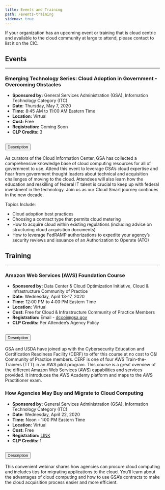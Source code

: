 ```yaml
---
title: Events and Training
path: /events-training
sidenav: true
---
```


<div class="usa-alert usa-alert--info usa-alert--slim">
    <div class="usa-alert__body">
        <p class="usa-alert__text">If your organization has an upcoming event or training that is cloud centric and available to the cloud community at large to attend, please contact to list it on the CIC.</p>
    </div>
</div>
<a id="Events"></a>

## Events
---
### Emerging Technology Series: Cloud Adoption in Government - Overcoming Obstacles
- **Sponsored by:** General Services Administration (GSA), Information Technology Category (ITC)
- **Date:** Thursday, May 7, 2020
- **Time:** 8:45 AM to 11:00 AM Eastern Time
- **Location:** Virtual 
- **Cost:** Free
- **Registration:** Coming Soon
- **CLP Credits:** 3

<div class="usa-accordion usa-accordion--bordered">
    <!-- Use the accurate heading level to maintain the document outline -->
    <h2 class="usa-accordion__heading">
        <button class="usa-accordion__button" aria-expanded="false" aria-controls="event-1">Description</button>
    </h2>
    <div id="event-1" class="usa-accordion__content usa-prose">

As curators of the Cloud Information Center, GSA has collected a comprehensive knowledge base of cloud computing resources for all of government to use. Attend this event to leverage GSA’s cloud expertise and hear from government thought leaders about technical and acquisition challenges of moving to the cloud. Attendees will also learn how the education and reskilling of federal IT talent is crucial to keep up with federal investment in the technology. Join us as our Cloud Smart journey continues in the new decade. 

Topics Include:
- Cloud adoption best practices 
- Choosing a contract type that permits cloud metering
- How to acquire cloud within existing regulations (including advice on structuring cloud acquisition documents)
- How to leverage FedRAMP authorizations to expedite your agency’s security reviews and issuance of an Authorization to Operate (ATO)



</div>
</div>

<a id="Training"></a>

## Training
---
### Amazon Web Services (AWS) Foundation Course
- **Sponsored by:** Data Center & Cloud Optimization Initiative, Cloud & Infrastructure Community of Practice 
- **Date:** Wednesday, April 13-17, 2020
- **Time:** 12:00 PM to 4:00 PM Eastern Time 
- **Location:** Virtual
- **Cost:** Free for Cloud & Infrastructure Community of Practice Members
- **Registration:** Email - [dccoi@gsa.gov](mailto:dccoi@gsa.gov)
- **CLP Credits:** Per Attendee’s Agency Policy

<div class="usa-accordion usa-accordion--bordered">
    <!-- Use the accurate heading level to maintain the document outline -->
    <h2 class="usa-accordion__heading">
        <button class="usa-accordion__button" aria-expanded="false" aria-controls="training-2">Description</button>
    </h2>
    <div id="training-2" class="usa-accordion__content usa-prose">

GSA and USDA have joined up with the Cybersecurity Education and Certification Readiness Facility (CERF) to offer this course at no cost to C&I Community of Practice members. CERF is one of four AWS Train-the-Trainers (TTT) in an AWS pilot program. This course is a great overview of the different Amazon Web Services (AWS) capabilities and services provided. It introduces the AWS Academy platform and maps to the AWS Practitioner exam.

</div>
</div>


### How Agencies May Buy and Migrate to Cloud Computing
- **Sponsored by:** General Services Administration (GSA), Information Technology Category (ITC)
- **Date:** Wednesday, April 22, 2020
- **Time:** Noon - 1:00 PM Eastern Time
- **Location:** Virtual
- **Cost:** Free
- **Registration:** [LINK](https://www.gsa.gov/events/how-agencies-may-buy-and-migrate-to-cloud-computing-april-2020)
- **CLP Credits:** 1

<div class="usa-accordion usa-accordion--bordered">
    <!-- Use the accurate heading level to maintain the document outline -->
    <h2 class="usa-accordion__heading">
        <button class="usa-accordion__button" aria-expanded="false" aria-controls="training-1">Description</button>
    </h2>
    <div id="training-1" class="usa-accordion__content usa-prose">

This convenient webinar shares how agencies can procure cloud computing and includes tips for migrating applications to the cloud. You’ll learn about the advantages of cloud computing and how to use GSA’s contracts to make the cloud acquisition process easier and more efficient. 

</div>
</div>
